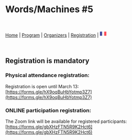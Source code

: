 # Words/Machines #5

<br>

[Home](https://motsmachines.github.io/2023/en) | [Program](https://motsmachines.github.io/2023/en/program) | [Organizers](https://motsmachines.github.io/2023/en/orga) | [Registration](https://motsmachines.github.io/2023/en/registration) | [<img src="FR.png" width="20">](https://motsmachines.github.io/2023/fr/registration)

<br>


## Registration is mandatory

### Physical attendance registration: 

Registration is open until March 13: [https://forms.gle/hX9oqBuHbYotmp3Z7](https://forms.gle/hX9oqBuHbYotmp3Z7)

### ONLINE participation registration:

The Zoom link will be available for registered participants: [https://forms.gle/gbXHzFTN5R9K2Hct6](https://forms.gle/gbXHzFTN5R9K2Hct6)
